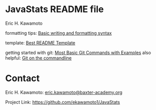 # JavaStats README file

Eric H. Kawamoto

formatting tips: [Basic writing and formatting syntax](https://help.github.com/en/github/writing-on-github/basic-writing-and-formatting-syntax)

template: [Best README Template](https://github.com/othneildrew/Best-README-Template)

getting started with git: [Most Basic Git Commands with Examples](https://rubygarage.org/blog/most-basic-git-commands-with-examples)
also helpful: [Git on the commandline](https://dont-be-afraid-to-commit.readthedocs.io/en/latest/git/commandlinegit.html) 

# Contact

Eric H. Kawamoto: eric.kawamoto@baxter-academy.org

Project Link: https://github.com/ekawamoto1/JavaStats

